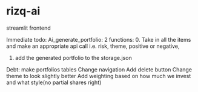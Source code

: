 # rizq-ai
streamlit frontend

Immediate todo:
Ai_generate_portfolio:
2 functions: 
0. Take in all the items and make an appropriate api call i.e. risk, theme, positive or negative, 
1. add the generated portfolio to the storage.json

Debt:
make portfolios tables
Change navigation
Add delete button
Change theme to look slightly better
Add weighting based on how much we invest and what style(no partial shares right)

